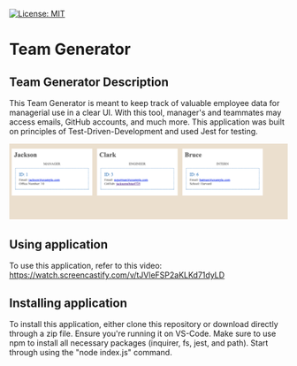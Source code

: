 [![License: MIT](https://img.shields.io/badge/License-MIT-yellow.svg)](https://opensource.org/licenses/MIT)

# Team Generator

## Team Generator Description

This Team Generator is meant to keep track of valuable employee data for managerial use in a clear UI. With this tool, manager's and teammates may access emails, GitHub accounts, and much more. This application was built on principles of Test-Driven-Development and used Jest for testing.

![Image of application](./dist/images/team-gen.png)

## Using application

To use this application, refer to this video: https://watch.screencastify.com/v/tJVleFSP2aKLKd71dyLD

## Installing application

To install this application, either clone this repository or download directly through a zip file. Ensure you're running it on VS-Code. Make sure to use npm to install all necessary packages (inquirer, fs, jest, and path). Start through using the "node index.js" command.
